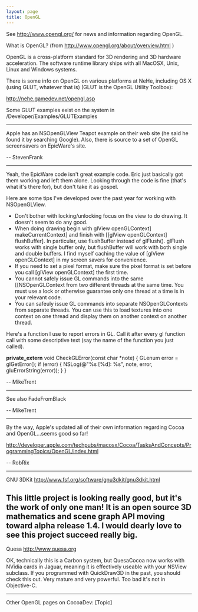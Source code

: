 ```yaml
---
layout: page
title: OpenGL
---
```





See http://www.opengl.org/ for news and information regarding OpenGL.

What is OpenGL? (from http://www.opengl.org/about/overview.html )

OpenGL is a cross-platform standard for 3D rendering and 3D hardware acceleration. The software runtime library ships with all MacOSX, Unix, Linux and Windows systems.

There is some info on OpenGL on various platforms at NeHe, including OS X (using GLUT, whatever that is) (GLUT is the OpenGL Utility Toolbox):

http://nehe.gamedev.net/opengl.asp

Some GLUT examples exist on the system in    /Developer/Examples/GLUTExamples

 ----

Apple has an NSOpenGLView Teapot example on their web site (he said he found it by searching Google).  Also, there is source to a set of OpenGL screensavers on EpicWare's site.

-- StevenFrank

----

Yeah, the EpicWare code isn't great example code. Eric just basically got them working and left them alone. Looking through the code is fine (that's what it's there for), but don't take it as gospel. 

Here are some tips I've developed over the past year for working with NSOpenGLView.


* Don't bother with locking/unlocking focus on the view to do drawing. It doesn't seem to do any good.
* When doing drawing begin with glView openGLContext] makeCurrentContext] and finish with [[glView openGLContext] flushBuffer]. In particular, use flushBuffer instead of glFlush(). glFlush works with single buffer only, but flushBuffer will work with both single and double buffers. I find myself caching the value of [glView openGLContext] in my screen savers for convenience.
* If you need to set a pixel format, make sure the pixel format is set before you call [glView openGLContext] the first time. 
* You cannot safely issue GL commands into the same [[NSOpenGLContext from two different threads at the same time. You must use a lock or otherwise guarantee only one thread at a time is in your relevant code.
* You can safeuly issue GL commands into separate NSOpenGLContexts from separate threads. You can use this to load textures into one context on one thread and display them on another context on another thread.


Here's a function I use to report errors in GL. Call it after every gl function call with some descriptive text (say the name of the function you just called).

    
__private_extern__ void CheckGLError(const char *note)
{
    GLenum error = glGetError();
    if (error) {
        NSLog(@"%s [%d]: %s", note, error, gluErrorString(error));
    }
}


-- MikeTrent

----

See also FadeFromBlack

-- MikeTrent

----

By the way, Apple's updated all of their own information regarding Cocoa and OpenGL...seems good so far!

http://developer.apple.com/techpubs/macosx/Cocoa/TasksAndConcepts/ProgrammingTopics/OpenGL/index.html

-- RobRix

----
GNU 3DKit  http://www.fsf.org/software/gnu3dkit/gnu3dkit.html

This little project is looking really good, but it's the work of only one man! It is an open source 3D mathematics and scene graph API moving toward alpha release 1.4. I would dearly love to see this project succeed really big.
----
Quesa http://www.quesa.org

OK, technically this is a Carbon system, but QuesaCocoa now works with NVidia cards in Jaguar, meaning it is effectively useable with your NSView subclass. If you programmed with QuickDraw3D in the past, you should check this out. Very mature and very powerful. Too bad it's not in Objective-C.

----

Other OpenGL pages on CocoaDev:
[Topic]

